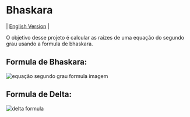 # Bhaskara

| [English Version](https://github.com/JoaoEmanuell/Meus-Estudos-Python/blob/Projetos/Projetos/Bhaskara/README.md) |

O objetivo desse projeto é calcular as raizes de uma equação do segundo grau usando a formula de bhaskara.

## Formula de Bhaskara: 

![equação segundo grau formula imagem](https://user-images.githubusercontent.com/81983803/129780097-35b03d43-dc7d-42af-95ae-3d17ad545c7d.png)

## Formula de Delta: 

![delta formula](https://user-images.githubusercontent.com/81983803/129779469-82c45905-e8b3-4c60-906c-2116b46307f2.png)
